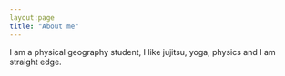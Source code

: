 ```yaml
---
layout:page
title: "About me"
---
```


















I am a physical geography student, I like jujitsu, yoga, physics and I am straight edge.



